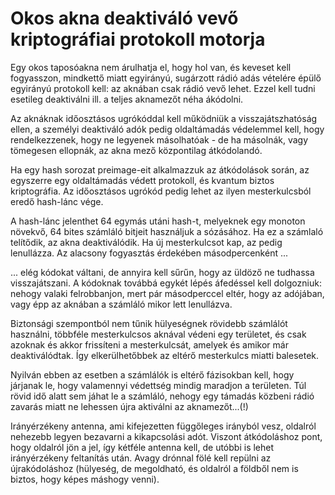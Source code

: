 # Okos akna deaktiváló vevő kriptográfiai protokoll motorja

Egy okos taposóakna nem árulhatja el, hogy hol van, és keveset kell fogyasszon, mindkettő miatt egyirányú, sugárzott rádió adás vételére épülő egyirányú protokoll kell: az aknában csak rádió vevő lehet. Ezzel kell tudni esetileg deaktiválni ill. a teljes aknamezőt néha ákódolni.

Az aknáknak időosztásos ugrókóddal kell működniük a visszajátszhatóság ellen, a személyi deaktiváló adók pedig oldaltámadás védelemmel kell, hogy rendelkezzenek, hogy ne legyenek másolhatóak - de ha másolnák, vagy tömegesen ellopnák, az akna mező központilag átkódolandó.

Ha egy hash sorozat preimage-eit alkalmazzuk az átkódolások során, az egyszerre egy oldaltámadás védett protokoll, és kvantum biztos kriptográfia. Az időosztásos ugrókód pedig lehet az ilyen mesterkulcsból eredő hash-lánc vége.

A hash-lánc jelenthet 64 egymás utáni hash-t, melyeknek egy monoton növekvő, 64 bites számláló bitjeit használjuk a sózásához. Ha ez a számlaló telítődik, az akna deaktiválódik. Ha új mesterkulcsot kap, az pedig lenullázza. Az alacsony fogyasztás érdekében másodpercenként ...

... elég kódokat váltani, de annyira kell sűrűn, hogy az üldöző ne tudhassa visszajátszani. A kódoknak továbbá egykét lépés áfedéssel kell dolgozniuk: nehogy valaki felrobbanjon, mert pár másodperccel eltér, hogy az adójában, vagy épp az aknában a számláló mikor lett lenullázva.

Biztonsági szempontból nem tűnik hülyeségnek rövidebb számlálót használni, többféle mesterkulcsos aknával védeni egy területet, és csak azoknak és akkor frissíteni a mesterkulcsát, amelyek és amikor már deaktiválódtak. Így elkerülhetőbbek az eltérő mesterkulcs miatti balesetek.

Nyilván ebben az esetben a számlálók is eltérő fázisokban kell, hogy járjanak le, hogy valamennyi védettség mindig maradjon a területen. Túl rövid idő alatt sem jáhat le a számláló, nehogy egy támadás közbeni rádió zavarás miatt ne lehessen újra aktiválni az aknamezőt...(!)

Irányérzékeny antenna, ami kifejezetten függőleges irányból vesz, oldalról nehezebb legyen bezavarni a kikapcsolási adót. Viszont átkódoláshoz pont, hogy oldalról jön a jel, így kétféle antenna kell, de utóbbi is lehet irányérzékeny feltanítás után. Avagy drónnal fölé kell repülni az újrakódoláshoz (hülyeség, de megoldható, és oldalról a földből nem is biztos, hogy képes máshogy venni).
